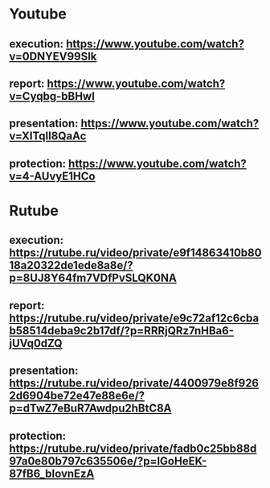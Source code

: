 # Youtube

## execution: https://www.youtube.com/watch?v=0DNYEV99SIk

## report: https://www.youtube.com/watch?v=Cyqbg-bBHwI

## presentation: https://www.youtube.com/watch?v=XITqlI8QaAc

## protection: https://www.youtube.com/watch?v=4-AUvyE1HCo

# Rutube

## execution: https://rutube.ru/video/private/e9f14863410b8018a20322de1ede8a8e/?p=8UJ8Y64fm7VDfPvSLQK0NA

## report: https://rutube.ru/video/private/e9c72af12c6cbab58514deba9c2b17df/?p=RRRjQRz7nHBa6-jUVq0dZQ

## presentation: https://rutube.ru/video/private/4400979e8f9262d6904be72e47e88e6e/?p=dTwZ7eBuR7Awdpu2hBtC8A

## protection: https://rutube.ru/video/private/fadb0c25bb88d97a0e80b797c635506e/?p=IGoHeEK-87fB6_bIovnEzA